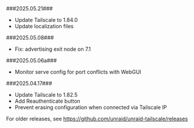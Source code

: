 ###2025.05.21###

- Update Tailscale to 1.84.0
- Update localization files

###2025.05.08###

- Fix: advertising exit node on 7.1

###2025.05.06a###

- Monitor serve config for port conflicts with WebGUI

###2025.04.17###

- Update Tailscale to 1.82.5
- Add Reauthenticate button
- Prevent erasing configuration when connected via Tailscale IP

For older releases, see https://github.com/unraid/unraid-tailscale/releases
